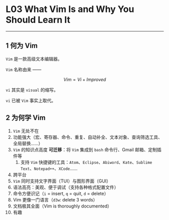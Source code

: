 # L03 What Vim Is and Why You Should Learn It
---



## 1 何为 Vim

`Vim` 是一款高级文本编辑器。

`Vim` 名称由来 ——

```math
Vim = Vi + Improved
```

`vi` 其实是 `visual` 的缩写。

`vi` 已被 `Vim` 事实上取代。



## 2 为何学 Vim

1. `Vim` 无处不在
2. 功能强大（宏、寄存器、命令、重复、自动补全、文本对象、查询筛选工具、全局替换……）
3. `Vim` 的知识点高度 **可迁移**：将 `Vim` 集成到 `bash` 命令行、Gmail 邮箱、定制插件等
   1. 支持 `Vim` 快捷键的工具：`Atom`、`Eclipse`、`Abiword`、`Kate`、`Sublime Text`、`Notepad++`、`XCode`……
4. 跨平台
5. `Vim` 同时支持文字界面（TUI）与图形界面（GUI）
6. 语法高亮：美观、便于调试（支持各种格式配置文件）
7. 命令方便识记（`i` = insert, `q` = quit, `d` = delete）
8. Vim 更像一门语言（`d3w`: delete 3 words）
9. 文档极其全面（Vim is thoroughly documented）
10. 有趣
